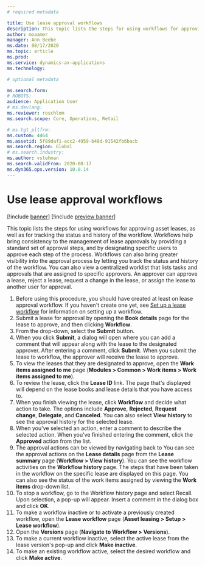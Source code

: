 ```yaml
---
# required metadata

title: Use lease approval workflows
description: This topic lists the steps for using workflows for approving asset leases, as well as for tracking the status and history of the workflow.
author: moaamer
manager: Ann Beebe
ms.date: 08/17/2020
ms.topic: article
ms.prod: 
ms.service: dynamics-ax-applications
ms.technology: 

# optional metadata

ms.search.form: 
# ROBOTS: 
audience: Application User
# ms.devlang: 
ms.reviewer: roschlom
ms.search.scope: Core, Operations, Retail

# ms.tgt_pltfrm: 
ms.custom: 4464
ms.assetid: 5f89daf1-acc2-4959-b48d-91542fb6bacb
ms.search.region: Global
# ms.search.industry: 
ms.author: vstehman
ms.search.validFrom: 2020-08-17
ms.dyn365.ops.version: 10.0.14
---
```


# Use lease approval workflows

[!include [banner](../includes/banner.md)]
[!include [preview banner](../includes/preview-banner.md)]

This topic lists the steps for using workflows for approving asset leases, as well as for tracking the status and history of the workflow. Workflows help bring consistency to the management of lease approvals by providing a standard set of approval steps, and by designating specific users to approve each step of the process. Workflows can also bring greater visibility into the approval process by letting you track the status and history of the workflow. You can also view a centralized worklist that lists tasks and approvals that are assigned to specific approvers. An approver can approve a lease, reject a lease, request a change in the lease, or assign the lease to another user for approval.

1. Before using this procedure, you should have created at least on lease approval workflow. If you haven't create one yet, see [Set up a lease workflow](set-up-lease-wrkflw.md) for information on setting up a workflow. 
2. Submit a lease for approval by opening the **Book details** page for the lease to approve, and then clicking **Workflow**.
3. From the drop-down, select the **Submit** button.
4. When you click **Submit**, a dialog will open where you can add a comment that will appear along with the lease to the designated approver. After entering a comment, click **Submit**. When you submit the lease to workflow, the approver will receive the lease to approve.
5. To view the leases that they are designated to approve, open the **Work items assigned to me** page (**Modules > Common > Work items > Work items assigned to me**).
6. To review the lease, click the **Lease ID** link. The page that's displayed will depend on the lease books and lease details that you have access to.
7. When you finish viewing the lease, click **Workflow** and decide what action to take. The options include **Approve**, **Rejected**, **Request change**, **Delegate**, and **Canceled**. You can also select **View history** to see the approval history for the selected lease.
8. When you've selected an action, enter a comment to describe the selected action. When you've finished entering the comment, click the **Approved** action from the list.
9. The approval actions can be viewed by navigating back to You can see the approval actions on the **Lease details** page from the **Lease summary** page (**Workflow > View history**).
   You can see the workflow activities on the **Workflow history** page. The steps that have been taken in the workflow on the specific lease are displayed on this page. You can also see the status of the work items assigned by viewing the **Work items** drop-down list.
10. To stop a workflow, go to the Workflow history page and select Recall. Upon selection, a pop-up will appear. Insert a comment in the dialog box and click **OK**.
1. To make a workflow inactive or to activate a previously created workflow, open the **Lease workflow** page (**Asset leasing > Setup > Lease workflow**).
13. Open the **Versions** page (**Navigate to Workflow > Versions**).
14. To make a current workflow inactive, select the active lease from the lease version's pop-up and click **Make inactive**.
15. To make an existing workflow active, select the desired workflow and click **Make active**.
